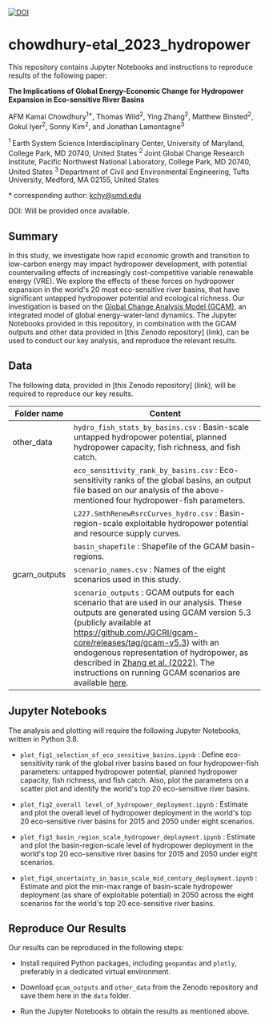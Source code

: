 [![DOI](https://zenodo.org/badge/DOI/xyz.svg)](https://doi.org/xyz)

# chowdhury-etal_2023_hydropower

This repository contains Jupyter Notebooks and instructions to reproduce results of the following paper: 

**The Implications of Global Energy-Economic Change for Hydropower Expansion in Eco-sensitive River Basins**

AFM Kamal Chowdhury<sup>1\*</sup>, Thomas Wild<sup>2</sup>, Ying Zhang<sup>2</sup>, Matthew Binsted<sup>2</sup>, Gokul Iyer<sup>2</sup>, Sonny Kim<sup>2</sup>, and Jonathan Lamontagne<sup>3</sup>

<sup>1 </sup> Earth System Science Interdisciplinary Center, University of Maryland, College Park, MD 20740, United States
<sup>2 </sup> Joint Global Change Research Institute, Pacific Northwest National Laboratory, College Park, MD 20740, United States
<sup>3 </sup> Department of Civil and Environmental Engineering, Tufts University, Medford, MA 02155, United States

\* corresponding author: kchy@umd.edu

DOI: Will be provided once available.

## Summary
In this study, we investigate how rapid economic growth and transition to low-carbon energy may impact hydropower development, with potential countervailing effects of increasingly cost-competitive variable renewable energy (VRE). We explore the effects of these forces on hydropower expansion in the world's 20 most eco-sensitive river basins, that have significant untapped hydropower potential and ecological richness. Our investigation is based on the [Global Change Analysis Model (GCAM)](https://github.com/JGCRI/gcam-core), an integrated model of global energy-water-land dynamics. The Jupyter Notebooks provided in this repository, in combination with the GCAM outputs and other data provided in [this Zenodo repository] (link), can be used to conduct our key analysis, and reproduce the relevant results.


## Data
The following data, provided in [this Zenodo repository] (link), will be required to reproduce our key results.

| Folder name |   Content   |
|-------------|-------------|
| other_data | `hydro_fish_stats_by_basins.csv` : Basin-scale untapped hydropower potential, planned hydropower capacity, fish richness, and fish catch. |
|            | `eco_sensitivity_rank_by_basins.csv` : Eco-sensitivity ranks of the global basins, an output file based on our analysis of the above-mentioned four hydropower-fish parameters. |
|            | `L227.SmthRenewRsrcCurves_hydro.csv` : Basin-region-scale exploitable hydropower potential and resource supply curves. |
|            | `basin_shapefile` : Shapefile of the GCAM basin-regions. |
| gcam_outputs | `scenario_names.csv` : Names of the eight scenarios used in this study. |
|              | `scenario_outputs` : GCAM outputs for each scenario that are used in our analysis. These outputs are generated using GCAM version 5.3 (publicly available at https://github.com/JGCRI/gcam-core/releases/tag/gcam-v5.3) with an endogenous representation of hydropower, as described in [Zhang et al. (2022)](https://iopscience.iop.org/article/10.1088/1748-9326/ac9ac9). The instructions on running GCAM scenarios are available [here](https://github.com/JGCRI/gcam-core). |


## Jupyter Notebooks
The analysis and plotting will require the following Jupyter Notebooks, written in Python 3.8.

- `plot_fig1_selection_of_eco_sensitive_basins.ipynb` : Define eco-sensitivity rank of the global river basins based on four hydropower-fish parameters: untapped hydropower potential, planned hydropower capacity, fish richness, and fish catch. Also, plot the parameters on a scatter plot and identify the world's top 20 eco-sensitive river basins.

- `plot_fig2_overall level_of_hydropower_deployment.ipynb` : Estimate and plot the overall level of hydropower deployment in the world's top 20 eco-sensitive river basins for 2015 and 2050 under eight scenarios.

- `plot_fig3_basin_region_scale_hydropower_deployment.ipynb` : Estimate and plot the basin-region-scale level of hydropower deployment in the world's top 20 eco-sensitive river basins for 2015 and 2050 under eight scenarios.

- `plot_fig4_uncertainty_in_basin_scale_mid_century_deployment.ipynb` : Estimate and plot the min-max range of basin-scale hydropower deployment (as share of exploitable potential) in 2050 across the eight scenarios for the world's top 20 eco-sensitive river basins.


## Reproduce Our Results
Our results can be reproduced in the following steps:

- Install required Python packages, including `geopandas` and `plotly`, preferably in a dedicated virtual environment.

- Download `gcam_outputs` and `other_data` from the Zenodo repository and save them here in the `data` folder.

- Run the Jupyter Notebooks to obtain the results as mentioned above.
